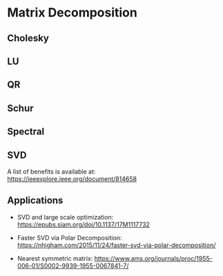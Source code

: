 # Matrix Decomposition

## Cholesky

## LU

## QR

## Schur

## Spectral

## SVD

A list of benefits is available at:
https://ieeexplore.ieee.org/document/814658

## Applications

* SVD and large scale optimization:
https://epubs.siam.org/doi/10.1137/17M1117732

* Faster SVD via Polar Decomposition:
https://nhigham.com/2015/11/24/faster-svd-via-polar-decomposition/

* Nearest symmetric matrix:
https://www.ams.org/journals/proc/1955-006-01/S0002-9939-1955-0067841-7/